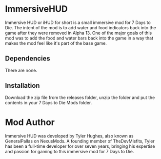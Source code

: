 # ImmersiveHUD
Immersive HUD or iHUD for short is a small immersive mod for 7 Days to Die. The intent of the mod is to add water and food indicators back into the game after they were removed in Alpha 13. One of the major goals of this mod was to add the food and water bars back into the game in a way that makes the mod feel like it's part of the base game.

## Dependencies
There are none.

## Installation
Download the zip file from the releases folder, unzip the folder and put the contents in your 7 Days to Die Mods folder.

# Mod Author
Immersive HUD was developed by Tyler Hughes, also known as GeneralPallas on NexusMods. A founding member of TheDevMisfits, Tyler has been a full-time developer for over seven years, bringing his expertise and passion for gaming to this immersive mod for 7 Days to Die.
